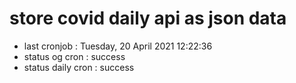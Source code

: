 # store covid daily api as json data

- last cronjob : Tuesday, 20 April 2021 12:22:36
- status og cron : success
- status daily cron : success
      
      